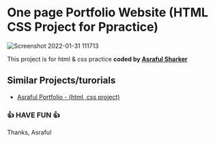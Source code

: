 # One page Portfolio Website (HTML CSS Project for Ppractice)
![Screenshot 2022-01-31 111713](https://user-images.githubusercontent.com/64266026/151742657-6300dda3-8b59-461f-a3f2-3a88f78aadfd.png)





This project is for html &amp; css practice
<b>coded by [Asraful Sharker](https://github.com/asrafulsharker)</b>


## Similar Projects/turorials

 - [Asraful Portfolio - (html, css project)](https://github.com/asrafulsharker/one-page-protfolio-website-html-css-project)

  

### 👍 HAVE FUN 👍
Thanks, Asraful




